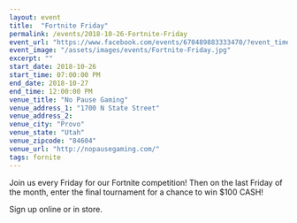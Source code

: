 ```yaml
---
layout: event
title:  "Fortnite Friday"
permalink: /events/2018-10-26-Fortnite-Friday
event_url: "https://www.facebook.com/events/670489883333470/?event_time_id=670489920000133"
event_image: "/assets/images/events/Fortnite-Friday.jpg"
excerpt: ""
start_date: 2018-10-26
start_time: 07:00:00 PM
end_date: 2018-10-27
end_time: 12:00:00 PM
venue_title: "No Pause Gaming"
venue_address_1: "1700 N State Street"
venue_address_2:
venue_city: "Provo"
venue_state: "Utah"
venue_zipcode: "84604"
venue_url: "http://nopausegaming.com/"
tags: fornite
---
```


Join us every Friday for our Fortnite competition! Then on the last Friday of the month, enter the final tournament for a chance to win $100 CASH! 

Sign up online or in store.